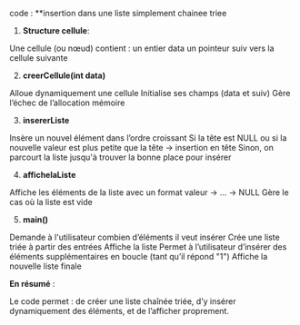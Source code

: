 code : **insertion dans une liste simplement chainee triee

1. **Structure cellule**:
   
Une cellule (ou nœud) contient :
un entier data
un pointeur suiv vers la cellule suivante

2. **creerCellule(int data)**
   
Alloue dynamiquement une cellule
Initialise ses champs (data et suiv)
Gère l’échec de l’allocation mémoire

3. **insererListe**
   
Insère un nouvel élément dans l’ordre croissant
Si la tête est NULL ou si la nouvelle valeur est plus petite que la tête → insertion en tête
Sinon, on parcourt la liste jusqu'à trouver la bonne place pour insérer

4. **affichelaListe**
   
Affiche les éléments de la liste avec un format valeur -> ... -> NULL
Gère le cas où la liste est vide

5. **main()**

Demande à l'utilisateur combien d’éléments il veut insérer
Crée une liste triée à partir des entrées
Affiche la liste
Permet à l’utilisateur d’insérer des éléments supplémentaires en boucle (tant qu’il répond "1")
Affiche la nouvelle liste finale

**En résumé** :

Le code permet :
de créer une liste chaînée triée,
d’y insérer dynamiquement des éléments,
et de l’afficher proprement.

